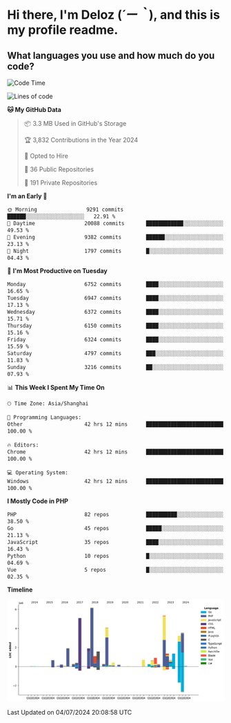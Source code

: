 # **Hi there, I'm Deloz (*´ー｀*), and this is my profile readme.**

## **What languages you use and how much do you code?**

<!--START_SECTION:waka-->
![Code Time](http://img.shields.io/badge/Code%20Time-4%2C351%20hrs%2054%20mins-blue)

![Lines of code](https://img.shields.io/badge/From%20Hello%20World%20I%27ve%20Written-42.6%20million%20lines%20of%20code-blue)

**🐱 My GitHub Data** 

> 📦 3.3 MB Used in GitHub's Storage 
 > 
> 🏆 3,832 Contributions in the Year 2024
 > 
> 💼 Opted to Hire
 > 
> 📜 36 Public Repositories 
 > 
> 🔑 191 Private Repositories 
 > 
**I'm an Early 🐤** 

```text
🌞 Morning                9291 commits        ██████░░░░░░░░░░░░░░░░░░░   22.91 % 
🌆 Daytime                20088 commits       ████████████░░░░░░░░░░░░░   49.53 % 
🌃 Evening                9382 commits        ██████░░░░░░░░░░░░░░░░░░░   23.13 % 
🌙 Night                  1797 commits        █░░░░░░░░░░░░░░░░░░░░░░░░   04.43 % 
```
📅 **I'm Most Productive on Tuesday** 

```text
Monday                   6752 commits        ████░░░░░░░░░░░░░░░░░░░░░   16.65 % 
Tuesday                  6947 commits        ████░░░░░░░░░░░░░░░░░░░░░   17.13 % 
Wednesday                6372 commits        ████░░░░░░░░░░░░░░░░░░░░░   15.71 % 
Thursday                 6150 commits        ████░░░░░░░░░░░░░░░░░░░░░   15.16 % 
Friday                   6324 commits        ████░░░░░░░░░░░░░░░░░░░░░   15.59 % 
Saturday                 4797 commits        ███░░░░░░░░░░░░░░░░░░░░░░   11.83 % 
Sunday                   3216 commits        ██░░░░░░░░░░░░░░░░░░░░░░░   07.93 % 
```


📊 **This Week I Spent My Time On** 

```text
🕑︎ Time Zone: Asia/Shanghai

💬 Programming Languages: 
Other                    42 hrs 12 mins      █████████████████████████   100.00 % 

🔥 Editors: 
Chrome                   42 hrs 12 mins      █████████████████████████   100.00 % 

💻 Operating System: 
Windows                  42 hrs 12 mins      █████████████████████████   100.00 % 
```

**I Mostly Code in PHP** 

```text
PHP                      82 repos            ██████████░░░░░░░░░░░░░░░   38.50 % 
Go                       45 repos            █████░░░░░░░░░░░░░░░░░░░░   21.13 % 
JavaScript               35 repos            ████░░░░░░░░░░░░░░░░░░░░░   16.43 % 
Python                   10 repos            █░░░░░░░░░░░░░░░░░░░░░░░░   04.69 % 
Vue                      5 repos             █░░░░░░░░░░░░░░░░░░░░░░░░   02.35 % 
```



**Timeline**

![Lines of Code chart](https://raw.githubusercontent.com/deloz/deloz/main/assets/bar_graph.png)


 Last Updated on 04/07/2024 20:08:58 UTC
<!--END_SECTION:waka-->
